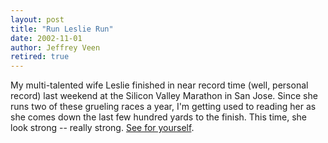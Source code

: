 ```yaml
---
layout: post
title: "Run Leslie Run"
date: 2002-11-01
author: Jeffrey Veen
retired: true
---
```

My multi-talented wife Leslie finished in near record time (well, personal record) last weekend at the Silicon Valley Marathon in San Jose. Since she runs two of these grueling races a year, I'm getting used to reading her as she comes down the last few hundred yards to the finish. This time, she look strong -- really strong. <a href="http://veen.com/jeff/leslie_svmarathon.jpg">See for yourself</a>.

